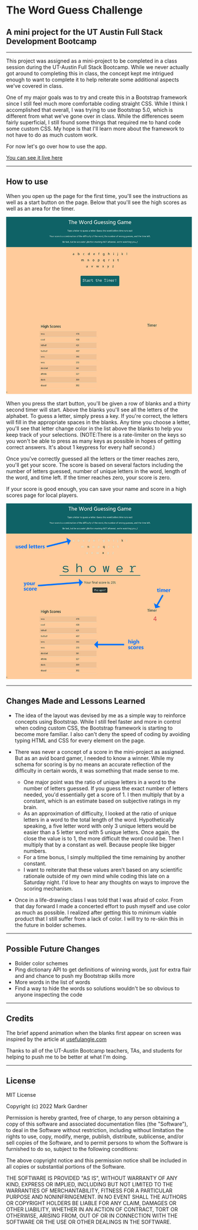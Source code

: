 # The Word Guess Challenge


## A mini project for the UT Austin Full Stack Development Bootcamp


___


This project was assigned as a mini-project to be completed in a class session during the UT-Austin Full Stack Bootcamp. While we never actually got around to completing this in class, the concept kept me intrigued enough to want to complete it to help reiterate some additional aspects we've covered in class.

One of my major goals was to try and create this in a Bootstrap framework since I still feel much more comfortable coding straight CSS. While I think I accomplished that overall, I was trying to use Bootstrap 5.0, which is different from what we've gone over in class. While the differences seem fairly superficial, I still found some things that required me to hand code some custom CSS. My hope is that I'll learn more about the framework to not have to do as much custom work.

For now let's go over how to use the app.

[You can see it live here](https://markgatx.github.io/Weather-Dashboard-Full-Stack-Bootcamp/)


___



## How to use

When you open up the page for the first time, you'll see the instructions as well as a start button on the page. Below that you'll see the high scores as well as an area for the timer.

![Guess Game Screenshot](./assets/images/word_guess_game_screenshot.jpg)


When you press the start button, you'll be given a row of blanks and a thirty second timer will start. Above the blanks you'll see all the letters of the alphabet. To guess a letter, simply press a key. If you're correct, the letters will fill in the appropriate spaces in the blanks. Any time you choose a letter, you'll see that letter change color in the list above the blanks to help you keep track of your selections. (NOTE:There is a rate-limiter on the keys so you won't be able to press as many keys as possible in hopes of getting correct answers. It's about 1 keypress for every half second.)

Once you've correctly guessed all the letters or the timer reaches zero, you'll get your score. The score is based on several factors including the number of letters guessed, number of unique letters in the word, length of the word, and time left. If the timer reaches zero, your score is zero.

If your score is good enough, you can save your name and score in a high scores page for local players.

![Guess Game Screenshot with sections labelled](./assets/images/word_guess_game_screenshot_labelled.jpg)

___


## Changes Made and Lessons Learned

- The idea of the layout was devised by me as a simple way to reinforce concepts using Bootstrap. While I still feel faster and more in control when coding custom CSS, the Bootstrap framework is starting to become more familiar. I also can't deny the speed of coding by avoiding typing HTML and CSS for every element on the page.

- There was never a concept of a score in the mini-project as assigned. But as an avid board gamer, I needed to know a winner. While my schema for scoring is by no means an accurate reflection of the difficulty in certain words, it was something that made sense to me. 
    - One major point was the ratio of unique letters in a word to the number of letters guessed. If you guess the exact number of letters needed, you'd essentially get a score of 1. I then multiply that by a constant, which is an estimate based on subjective ratings in my brain.
    - As an approximation of difficulty, I looked at the ratio of unique letters in a word to the total length of the word. Hypothetically speaking, a five letter word with only 3 unique letters would be easier than a 5 letter word with 5 unique letters. Once again, the close the value is to 1, the more difficult the word could be. Then I multiply that by a constant as well. Because people like bigger numbers.
    - For a time bonus, I simply multiplied the time remaining by another constant.
    - I want to reiterate that these values aren't based on any scientific rationale outside of my own mind while coding this late on a Saturday night. I'd love to hear any thoughts on ways to improve the scoring mechanism.

 - Once in a life-drawing class I was told that I was afraid of color. From that day forward I made a concerted effort to push myself and use color as much as possible. I realized after getting this to minimum viable product that I still suffer from a lack of color. I will try to re-skin this in the future in bolder schemes.

 

___



## Possible Future Changes

- Bolder color schemes
- Ping dictionary API to get definitions of winning words, just for extra flair and and chance to push my Bootstrap skills more
- More words in the list of words
- Find a way to hide the words so solutions wouldn't be so obvious to anyone inspecting the code



___



## Credits


The brief append animation when the blanks first appear on screen was inspired by the article at [usefulangle.com](https://usefulangle.com/post/377/css-animation-on-dom-insert)

Thanks to all of the UT-Austin Bootcamp teachers, TAs, and students for helping to push me to be better at what I'm doing.

___



## License

MIT License

Copyright (c) 2022 Mark Gardner

Permission is hereby granted, free of charge, to any person obtaining a copy
of this software and associated documentation files (the "Software"), to deal
in the Software without restriction, including without limitation the rights
to use, copy, modify, merge, publish, distribute, sublicense, and/or sell
copies of the Software, and to permit persons to whom the Software is
furnished to do so, subject to the following conditions:

The above copyright notice and this permission notice shall be included in all
copies or substantial portions of the Software.

THE SOFTWARE IS PROVIDED "AS IS", WITHOUT WARRANTY OF ANY KIND, EXPRESS OR
IMPLIED, INCLUDING BUT NOT LIMITED TO THE WARRANTIES OF MERCHANTABILITY,
FITNESS FOR A PARTICULAR PURPOSE AND NONINFRINGEMENT. IN NO EVENT SHALL THE
AUTHORS OR COPYRIGHT HOLDERS BE LIABLE FOR ANY CLAIM, DAMAGES OR OTHER
LIABILITY, WHETHER IN AN ACTION OF CONTRACT, TORT OR OTHERWISE, ARISING FROM,
OUT OF OR IN CONNECTION WITH THE SOFTWARE OR THE USE OR OTHER DEALINGS IN THE
SOFTWARE.